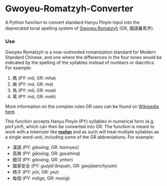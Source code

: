 # Gwoyeu-Romatzyh-Converter
A Python function to convert standard Hanyu Pinyin input into the deprecated tonal spelling system of [Gwoyeu Romatzyh](https://en.wikipedia.org/wiki/Gwoyeu_Romatzyh) (GR, 國語羅馬字).

### Use

Gwoyeu Romatzyh is a now-outmoded romanization standard for Modern Standard Chinese, and one where the differences in the four tones would be indicated by the spelling of the syllables instead of numbers or diacritics. For example:

1. 媽 (PY: *mā*, GR: *mha*)
2. 麻 (PY: *má*, GR: *ma*)
3. 馬 (PY: *mǎ*, GR: *maa*)
4. 罵 (PY: *mà*, GR: *mah*)

More information on the complex rules GR uses can be found on [Wikipedia here](https://en.wikipedia.org/wiki/Spelling_in_Gwoyeu_Romatzyh). 

This function accepts Hanyu Pinyin (PY) syllables in numerical form (e.g. *pin1 yin1*), which can then be converted into GR. The function is meant to work with a tokenizer like **[mafan](https://github.com/hermanschaaf/mafan)** and as such will treat multiple syllables as a single word-unit, including some of the GR abbreviations. For example:

* 漢語 (PY: *gāo​xìng​*, GR: *hannyeu*)
* 高興 (PY: *gāo​xìng​*, GR: *gaushinq*)
* 銀河 (PY: *gāo​xìng​*, GR: *ynher*)
* 國家安全 (PY: *guó​jiā​'ān​quán*, GR: *gwojiaanchyuan*)
* 椅子 (PY: *yǐ​zi​*, GR: *yez*)
* 每個 (PY: *měi​ge​*, GR: *meeig*)
